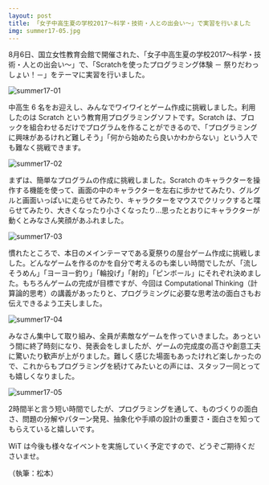 ```yaml
---
layout: post
title: 「女子中高生夏の学校2017～科学・技術・人との出会い～」で実習を行いました
img: summer17-05.jpg
---
```


8月6日、国立女性教育会館で開催された、「女子中高生夏の学校2017～科学・技術・人との出会い～」で、「Scratchを使ったプログラミング体験 － 祭りだわっしょい！－」をテーマに実習を行いました。

![summer17-01]({{site.baseurl}}/images/summer17-01.jpg)

中高生 6 名をお迎えし、みんなでワイワイとゲーム作成に挑戦しました。利用したのは Scratch という教育用プログラミングソフトです。Scratch は、ブロックを組合わせるだけでプログラムを作ることができるので、「プログラミングに興味があるけれど難しそう」「何から始めたら良いかわからない」という人でも難なく挑戦できます。

![summer17-02]({{site.baseurl}}/images/summer17-02.jpg)

まずは、簡単なプログラムの作成に挑戦しました。Scratch のキャラクターを操作する機能を使って、画面の中のキャラクターを左右に歩かせてみたり、グルグルと画面いっぱいに走らせてみたり、キャラクターをマウスでクリックすると喋らせてみたり、大きくなったり小さくなったり...思ったとおりにキャラクターが動くとみなさん笑顔があふれました。

![summer17-03]({{site.baseurl}}/images/summer17-03.jpg)

慣れたところで、本日のメインテーマである夏祭りの屋台ゲーム作成に挑戦しました。どんなゲームを作るのかを自分で考えるのも楽しい時間でしたが、「流しそうめん」「ヨーヨー釣り」「輪投げ」「射的」「ピンボール」にそれぞれ決めました。もちろんゲームの完成が目標ですが、今回は Computational Thinking（計算論的思考）の講義があったりと、プログラミングに必要な思考法の面白さもお伝えできるよう工夫しました。

![summer17-04]({{site.baseurl}}/images/summer17-04.jpg)

みなさん集中して取り組み、全員が素敵なゲームを作っていきました。あっという間に終了時刻になり、発表会をしましたが、ゲームの完成度の高さや創意工夫に驚いたり歓声が上がりました。難しく感じた場面もあったけれど楽しかったので、これからもプログラミングを続けてみたいとの声には、スタッフ一同とっても嬉しくなりました。

![summer17-05]({{site.baseurl}}/images/summer17-05.jpg)


2時間半と言う短い時間でしたが、プログラミングを通して、ものづくりの面白さ、問題の分解やパターン発見、抽象化や手順の設計の重要さ・面白さを知ってもらえていると嬉しいです。

WiT は今後も様々なイベントを実施していく予定ですので、どうぞご期待くださいませ。

（執筆：松本）

